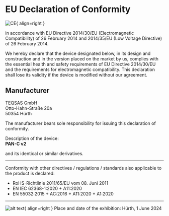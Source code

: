 # EU Declaration of Conformity

![CE](../../assets/images/ce_dark.png "CE"){ align=right }

in accordance with EU Directive 2014/30/EU (Electromagnetic Compatibility) of 26 February 2014 and 2014/35/EU (Low Voltage Directive) of 26 February 2014. 

We hereby declare that the device designated below, in its design and construction and in the version placed on the market by us, complies with the essential health and safety requirements of EU Directive 2014/30/EU and the requirements for electromagnetic compatibility. This declaration shall lose its validity if the device is modified without our agreement.



**Manufacturer**
---
TEQSAS GmbH  
Otto-Hahn-Straße 20a  
50354 Hürth  


The manufacturer bears sole responsibility for issuing this declaration of conformity.

Description of the device:  
**PAN-C v2**

and its identical or similar derivatives.

---

Conformity with other directives / regulations / standards also applicable to the product is declared:

* RoHS-Richtlinie 2011/65/EU vom 08. Juni 2011
* EN IEC 62368-1:2020 + A11:2020
* EN 55032:2015 + AC:2016 + A11:2020 + A1:2020

---

![alt text](../../assets/images/unterschrift_jvt_dark.png){ align=right }
Place and date of the exhibition: Hürth, 1 June 2024
